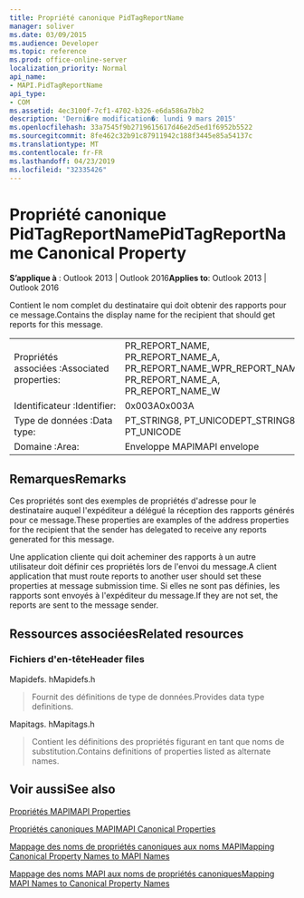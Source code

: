 ```yaml
---
title: Propriété canonique PidTagReportName
manager: soliver
ms.date: 03/09/2015
ms.audience: Developer
ms.topic: reference
ms.prod: office-online-server
localization_priority: Normal
api_name:
- MAPI.PidTagReportName
api_type:
- COM
ms.assetid: 4ec3100f-7cf1-4702-b326-e6da586a7bb2
description: 'Derni�re modification�: lundi 9 mars 2015'
ms.openlocfilehash: 33a7545f9b2719615617d46e2d5ed1f6952b5522
ms.sourcegitcommit: 8fe462c32b91c87911942c188f3445e85a54137c
ms.translationtype: MT
ms.contentlocale: fr-FR
ms.lasthandoff: 04/23/2019
ms.locfileid: "32335426"
---
```

# <a name="pidtagreportname-canonical-property"></a><span data-ttu-id="1034a-103">Propriété canonique PidTagReportName</span><span class="sxs-lookup"><span data-stu-id="1034a-103">PidTagReportName Canonical Property</span></span>

  
  
<span data-ttu-id="1034a-104">**S’applique à** : Outlook 2013 | Outlook 2016</span><span class="sxs-lookup"><span data-stu-id="1034a-104">**Applies to**: Outlook 2013 | Outlook 2016</span></span> 
  
<span data-ttu-id="1034a-105">Contient le nom complet du destinataire qui doit obtenir des rapports pour ce message.</span><span class="sxs-lookup"><span data-stu-id="1034a-105">Contains the display name for the recipient that should get reports for this message.</span></span>
  
|||
|:-----|:-----|
|<span data-ttu-id="1034a-106">Propriétés associées :</span><span class="sxs-lookup"><span data-stu-id="1034a-106">Associated properties:</span></span>  <br/> |<span data-ttu-id="1034a-107">PR_REPORT_NAME, PR_REPORT_NAME_A, PR_REPORT_NAME_W</span><span class="sxs-lookup"><span data-stu-id="1034a-107">PR_REPORT_NAME, PR_REPORT_NAME_A, PR_REPORT_NAME_W</span></span>  <br/> |
|<span data-ttu-id="1034a-108">Identificateur :</span><span class="sxs-lookup"><span data-stu-id="1034a-108">Identifier:</span></span>  <br/> |<span data-ttu-id="1034a-109">0x003A</span><span class="sxs-lookup"><span data-stu-id="1034a-109">0x003A</span></span>  <br/> |
|<span data-ttu-id="1034a-110">Type de données :</span><span class="sxs-lookup"><span data-stu-id="1034a-110">Data type:</span></span>  <br/> |<span data-ttu-id="1034a-111">PT_STRING8, PT_UNICODE</span><span class="sxs-lookup"><span data-stu-id="1034a-111">PT_STRING8, PT_UNICODE</span></span>  <br/> |
|<span data-ttu-id="1034a-112">Domaine :</span><span class="sxs-lookup"><span data-stu-id="1034a-112">Area:</span></span>  <br/> |<span data-ttu-id="1034a-113">Enveloppe MAPI</span><span class="sxs-lookup"><span data-stu-id="1034a-113">MAPI envelope</span></span>  <br/> |
   
## <a name="remarks"></a><span data-ttu-id="1034a-114">Remarques</span><span class="sxs-lookup"><span data-stu-id="1034a-114">Remarks</span></span>

<span data-ttu-id="1034a-115">Ces propriétés sont des exemples de propriétés d'adresse pour le destinataire auquel l'expéditeur a délégué la réception des rapports générés pour ce message.</span><span class="sxs-lookup"><span data-stu-id="1034a-115">These properties are examples of the address properties for the recipient that the sender has delegated to receive any reports generated for this message.</span></span>
  
<span data-ttu-id="1034a-116">Une application cliente qui doit acheminer des rapports à un autre utilisateur doit définir ces propriétés lors de l'envoi du message.</span><span class="sxs-lookup"><span data-stu-id="1034a-116">A client application that must route reports to another user should set these properties at message submission time.</span></span> <span data-ttu-id="1034a-117">Si elles ne sont pas définies, les rapports sont envoyés à l'expéditeur du message.</span><span class="sxs-lookup"><span data-stu-id="1034a-117">If they are not set, the reports are sent to the message sender.</span></span>
  
## <a name="related-resources"></a><span data-ttu-id="1034a-118">Ressources associées</span><span class="sxs-lookup"><span data-stu-id="1034a-118">Related resources</span></span>

### <a name="header-files"></a><span data-ttu-id="1034a-119">Fichiers d'en-tête</span><span class="sxs-lookup"><span data-stu-id="1034a-119">Header files</span></span>

<span data-ttu-id="1034a-120">Mapidefs. h</span><span class="sxs-lookup"><span data-stu-id="1034a-120">Mapidefs.h</span></span>
  
> <span data-ttu-id="1034a-121">Fournit des définitions de type de données.</span><span class="sxs-lookup"><span data-stu-id="1034a-121">Provides data type definitions.</span></span>
    
<span data-ttu-id="1034a-122">Mapitags. h</span><span class="sxs-lookup"><span data-stu-id="1034a-122">Mapitags.h</span></span>
  
> <span data-ttu-id="1034a-123">Contient les définitions des propriétés figurant en tant que noms de substitution.</span><span class="sxs-lookup"><span data-stu-id="1034a-123">Contains definitions of properties listed as alternate names.</span></span>
    
## <a name="see-also"></a><span data-ttu-id="1034a-124">Voir aussi</span><span class="sxs-lookup"><span data-stu-id="1034a-124">See also</span></span>



[<span data-ttu-id="1034a-125">Propriétés MAPI</span><span class="sxs-lookup"><span data-stu-id="1034a-125">MAPI Properties</span></span>](mapi-properties.md)
  
[<span data-ttu-id="1034a-126">Propriétés canoniques MAPI</span><span class="sxs-lookup"><span data-stu-id="1034a-126">MAPI Canonical Properties</span></span>](mapi-canonical-properties.md)
  
[<span data-ttu-id="1034a-127">Mappage des noms de propriétés canoniques aux noms MAPI</span><span class="sxs-lookup"><span data-stu-id="1034a-127">Mapping Canonical Property Names to MAPI Names</span></span>](mapping-canonical-property-names-to-mapi-names.md)
  
[<span data-ttu-id="1034a-128">Mappage des noms MAPI aux noms de propriétés canoniques</span><span class="sxs-lookup"><span data-stu-id="1034a-128">Mapping MAPI Names to Canonical Property Names</span></span>](mapping-mapi-names-to-canonical-property-names.md)

